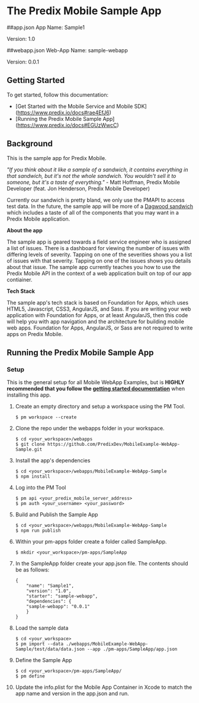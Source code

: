 # The Predix Mobile Sample App
##app.json
App Name: Sample1

Version: 1.0

##webapp.json
Web-App Name: sample-webapp

Version: 0.0.1
## Getting Started
To get started, follow this documentation:
* [Get Started with the Mobile Service and Mobile SDK] (https://www.predix.io/docs#rae4EfJ6) 
* [Running the Predix Mobile Sample App] (https://www.predix.io/docs#EGUzWwcC)

## Background
This is the sample app for Predix Mobile.

*"If you think about it like a sample of a sandwich, it contains everything in that sandwich, but it's not the whole sandwich.  You wouldn't sell it to someone, but it's a taste of everything."* - Matt Hoffman, Predix Mobile Developer (feat. Jon Henderson, Predix Mobile Developer)

Currently our sandwich is pretty bland, we only use the PMAPI to access test data.  In the future, the sample app will be more of a [Dagwood sandwich](https://en.wikipedia.org/wiki/Dagwood_sandwich) which includes a taste of all of the components that you may want in a Predix Mobile application.

**About the app**

The sample app is geared towards a field service engineer who is assigned a list of issues.  There is a dashboard for viewing the number of issues with differing levels of severity.  Tapping on one of the severities shows you a list of issues with that severity.  Tapping on one of the issues shows you details about that issue.  The sample app currently teaches you how to use the Predix Mobile API in the context of a web application built on top of our app contiainer.

**Tech Stack**

The sample app's tech stack is based on Foundation for Apps, which uses HTML5, Javascript, CSS3, AngularJS, and Sass.  If you are writing your web application with Foundation for Apps, or at least AngularJS, then this code will help you with app navigation and the architecture for building mobile web apps.  Foundation for Apps, AngularJS, or Sass are not required to write apps on Predix Mobile.

## Running the Predix Mobile Sample App



### Setup
This is the general setup for all Mobile WebApp Examples, but is **HIGHLY recommended that you follow the [getting started documentation](https://www.predix.io/docs#EGUzWwcC)** when installing this app.

1. Create an empty directory and setup a workspace using the PM Tool.
   ```
   $ pm workspace --create
   ```

1. Clone the repo under the webapps folder in your workspace.
   ```
   $ cd <your_workspace>/webapps
   $ git clone https://github.com/PredixDev/MobileExample-WebApp-Sample.git
   ```

1. Install the app's dependencies
    ```
    $ cd <your_workspace>/webapps/MobileExample-WebApp-Sample
    $ npm install
    ```

1. Log into the PM Tool
    ```
    $ pm api <your_predix_mobile_server_address>
    $ pm auth <your_username> <your_password>
    ```

1. Build and Publish the Sample App
    ```
    $ cd <your_workspace>/webapps/MobileExample-WebApp-Sample
    $ npm run publish
    ```

1. Within your pm-apps folder create a folder called SampleApp.
    ```
    $ mkdir <your_workspace>/pm-apps/SampleApp
    ```

1. In the SampleApp folder create your app.json file. The contents should be as follows:
    ```
    {
        "name": "Sample1",
        "version": "1.0",
        "starter": "sample-webapp",
        "dependencies": {
        "sample-webapp": "0.0.1"
        }
    }
    ```

1. Load the sample data
    ```
    $ cd <your_workspace>
    $ pm import --data ./webapps/MobileExample-WebApp-Sample/test/data/data.json --app ./pm-apps/SampleApp/app.json
    ```


1. Define the Sample App
    ```
    $ cd <your_workspace>/pm-apps/SampleApp/
    $ pm define
    ```

1. Update the info.plist for the Mobile App Container in Xcode to match the app name and version in the app.json and run.
